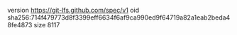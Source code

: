 version https://git-lfs.github.com/spec/v1
oid sha256:714f479773d8f3399eff6634f6af9ca990ed9f64719a82a1eab2beda48fe4873
size 8117
